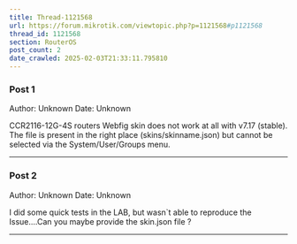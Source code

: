 ```yaml
---
title: Thread-1121568
url: https://forum.mikrotik.com/viewtopic.php?p=1121568#p1121568
thread_id: 1121568
section: RouterOS
post_count: 2
date_crawled: 2025-02-03T21:33:11.795810
---
```


### Post 1
Author: Unknown
Date: Unknown

CCR2116-12G-4S routers Webfig skin does not work at all with v7.17 (stable). The file is present in the right place (skins/skinname.json) but cannot be selected via the System/User/Groups menu.

---
### Post 2
Author: Unknown
Date: Unknown

I did some quick tests in the LAB, but wasn`t able to reproduce the Issue....Can you maybe provide the skin.json file ?

---
